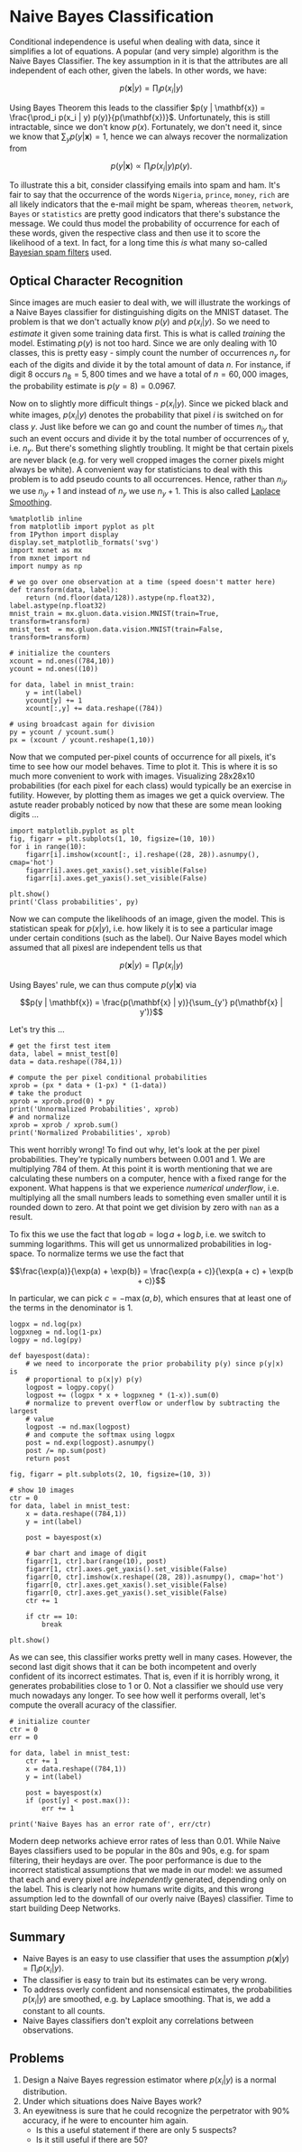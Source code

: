 # Naive Bayes Classification

Conditional independence is useful when dealing with data, since it simplifies a lot of equations. A popular (and very simple) algorithm is the Naive Bayes Classifier.
The key assumption in it is that the attributes are all independent of each other, given the labels. In other words, we have:

$$p(\mathbf{x} | y) = \prod_i p(x_i | y)$$

Using Bayes Theorem this leads to the classifier $p(y | \mathbf{x}) = \frac{\prod_i p(x_i | y) p(y)}{p(\mathbf{x})}$. Unfortunately, this is still intractable, since we don't know $p(x)$. Fortunately, we don't need it, since we know that $\sum_y p(y | \mathbf{x}) = 1$, hence we can always recover the normalization from

$$p(y | \mathbf{x}) \propto \prod_i p(x_i | y) p(y).$$

To illustrate this a bit, consider classifying emails into spam and ham. It's fair to say that the occurrence of the words `Nigeria`, `prince`, `money`, `rich` are all likely indicators that the e-mail might be spam, whereas `theorem`, `network`, `Bayes` or `statistics` are pretty good indicators that there's substance the message. We could thus model the probability of occurrence for each of these words, given the respective class and then use it to score the likelihood of a text. In fact, for a long time this *is* what many so-called [Bayesian spam filters](https://en.wikipedia.org/wiki/Naive_Bayes_spam_filtering) used. 

## Optical Character Recognition

Since images are much easier to deal with, we will illustrate the workings of a Naive Bayes classifier for distinguishing digits on the MNIST dataset. The problem is that we don't actually know $p(y)$ and $p(x_i | y)$. So we need to *estimate* it given some training data first. This is what is called *training* the model. Estimating $p(y)$ is not too hard. Since we are only dealing with 10 classes, this is pretty easy - simply count the number of occurrences $n_y$ for each of the digits and divide it by the total amount of data $n$. For instance, if digit 8 occurs $n_8 = 5,800$ times and we have a total of $n = 60,000$ images, the probability estimate is $p(y=8) = 0.0967$. 

Now on to slightly more difficult things - $p(x_i | y)$. Since we picked black and white images, $p(x_i | y)$ denotes the probability that pixel $i$ is switched on for class $y$. Just like before we can go and count the number of times $n_{iy}$ that such an event occurs and divide it by the total number of occurrences of y, i.e. $n_y$. But there's something slightly troubling. It might be that certain pixels are never black (e.g. for very well cropped images the corner pixels might always be white). A convenient way for statisticians to deal with this problem is to add pseudo counts to all occurrences. Hence, rather than $n_{iy}$ we use $n_{iy}+1$ and instead of $n_y$ we use $n_{y} + 1$. This is also called [Laplace Smoothing](https://en.wikipedia.org/wiki/Additive_smoothing).

```{.python .input  n=1}
%matplotlib inline
from matplotlib import pyplot as plt
from IPython import display
display.set_matplotlib_formats('svg')
import mxnet as mx
from mxnet import nd
import numpy as np

# we go over one observation at a time (speed doesn't matter here)
def transform(data, label):
    return (nd.floor(data/128)).astype(np.float32), label.astype(np.float32)
mnist_train = mx.gluon.data.vision.MNIST(train=True, transform=transform)
mnist_test  = mx.gluon.data.vision.MNIST(train=False, transform=transform)

# initialize the counters
xcount = nd.ones((784,10))
ycount = nd.ones((10))

for data, label in mnist_train:
    y = int(label)
    ycount[y] += 1
    xcount[:,y] += data.reshape((784))

# using broadcast again for division
py = ycount / ycount.sum()
px = (xcount / ycount.reshape(1,10))
```

Now that we computed per-pixel counts of occurrence for all pixels, it's time to see how our model behaves. Time to plot it. This is where it is so much more convenient to work with images. Visualizing 28x28x10 probabilities (for each pixel for each class) would typically be an exercise in futility. However, by plotting them as images we get a quick overview. The astute reader probably noticed by now that these are some mean looking digits ...

```{.python .input  n=2}
import matplotlib.pyplot as plt
fig, figarr = plt.subplots(1, 10, figsize=(10, 10))
for i in range(10):
    figarr[i].imshow(xcount[:, i].reshape((28, 28)).asnumpy(), cmap='hot')
    figarr[i].axes.get_xaxis().set_visible(False)
    figarr[i].axes.get_yaxis().set_visible(False)

plt.show()
print('Class probabilities', py)
```

Now we can compute the likelihoods of an image, given the model. This is statistican speak for $p(x | y)$, i.e. how likely it is to see a particular image under certain conditions (such as the label). Our Naive Bayes model which assumed that all pixesl are independent tells us that 

$$p(\mathbf{x} | y) = \prod_{i} p(x_i | y)$$

Using Bayes' rule, we can thus compute $p(y | \mathbf{x})$ via

$$p(y | \mathbf{x}) = \frac{p(\mathbf{x} | y)}{\sum_{y'} p(\mathbf{x} | y')}$$

Let's try this ...

```{.python .input  n=3}
# get the first test item
data, label = mnist_test[0]
data = data.reshape((784,1))

# compute the per pixel conditional probabilities
xprob = (px * data + (1-px) * (1-data))
# take the product
xprob = xprob.prod(0) * py
print('Unnormalized Probabilities', xprob)
# and normalize
xprob = xprob / xprob.sum()
print('Normalized Probabilities', xprob)
```

This went horribly wrong! To find out why, let's look at the per pixel probabilities. They're typically numbers between $0.001$ and $1$. We are multiplying $784$ of them. At this point it is worth mentioning that we are calculating these numbers on a computer, hence with a fixed range for the exponent. What happens is that we experience *numerical underflow*, i.e. multiplying all the small numbers leads to something even smaller until it is rounded down to zero. At that point we get division by zero with `nan` as a result. 

To fix this we use the fact that $\log a b = \log a + \log b$, i.e. we switch to summing logarithms. This will get us unnormalized probabilities in log-space. To normalize terms we use the fact that 

$$\frac{\exp(a)}{\exp(a) + \exp(b)} = \frac{\exp(a + c)}{\exp(a + c) + \exp(b + c)}$$

In particular, we can pick $c = -\max(a,b)$, which ensures that at least one of the terms in the denominator is $1$.

```{.python .input  n=4}
logpx = nd.log(px)
logpxneg = nd.log(1-px)
logpy = nd.log(py)

def bayespost(data):
    # we need to incorporate the prior probability p(y) since p(y|x) is
    # proportional to p(x|y) p(y)
    logpost = logpy.copy()
    logpost += (logpx * x + logpxneg * (1-x)).sum(0)
    # normalize to prevent overflow or underflow by subtracting the largest
    # value
    logpost -= nd.max(logpost)
    # and compute the softmax using logpx
    post = nd.exp(logpost).asnumpy()
    post /= np.sum(post)
    return post

fig, figarr = plt.subplots(2, 10, figsize=(10, 3))

# show 10 images
ctr = 0
for data, label in mnist_test:
    x = data.reshape((784,1))
    y = int(label)

    post = bayespost(x)

    # bar chart and image of digit
    figarr[1, ctr].bar(range(10), post)
    figarr[1, ctr].axes.get_yaxis().set_visible(False)
    figarr[0, ctr].imshow(x.reshape((28, 28)).asnumpy(), cmap='hot')
    figarr[0, ctr].axes.get_xaxis().set_visible(False)
    figarr[0, ctr].axes.get_yaxis().set_visible(False)
    ctr += 1
    
    if ctr == 10:
        break

plt.show()
```

As we can see, this classifier works pretty well in many cases. However, the second last digit shows that it can be both incompetent and overly confident of its incorrect estimates. That is, even if it is horribly wrong, it generates probabilities close to 1 or 0. Not a classifier we should use very much nowadays any longer. To see how well it performs overall, let's compute the overall acuracy of the classifier.

```{.python .input  n=5}
# initialize counter
ctr = 0
err = 0

for data, label in mnist_test:
    ctr += 1
    x = data.reshape((784,1))
    y = int(label)

    post = bayespost(x)
    if (post[y] < post.max()):
        err += 1

print('Naive Bayes has an error rate of', err/ctr)
```

Modern deep networks achieve error rates of less than 0.01. While Naive Bayes classifiers used to be popular in the 80s and 90s, e.g. for spam filtering, their heydays are over. The poor performance is due to the incorrect statistical assumptions that we made in our model: we assumed that each and every pixel are *independently* generated, depending only on the label. This is clearly not how humans write digits, and this wrong assumption led to the downfall of our overly naive (Bayes) classifier. Time to start building Deep Networks.

## Summary

* Naive Bayes is an easy to use classifier that uses the assumption
  $p(\mathbf{x} | y) = \prod_i p(x_i | y)$.
* The classifier is easy to train but its estimates can be very wrong.
* To address overly confident and nonsensical estimates, the
  probabilities $p(x_i|y)$ are smoothed, e.g. by Laplace
  smoothing. That is, we add a constant to all counts.
* Naive Bayes classifiers don't exploit any correlations between
  observations. 

## Problems

1. Design a Naive Bayes regression estimator where $p(x_i | y)$ is a normal distribution.
1. Under which situations does Naive Bayes work?
1. An eyewitness is sure that he could recognize the perpetrator with 90% accuracy, if he were to encounter him again.
   * Is this a useful statement if there are only 5 suspects?
   * Is it still useful if there are 50? 
